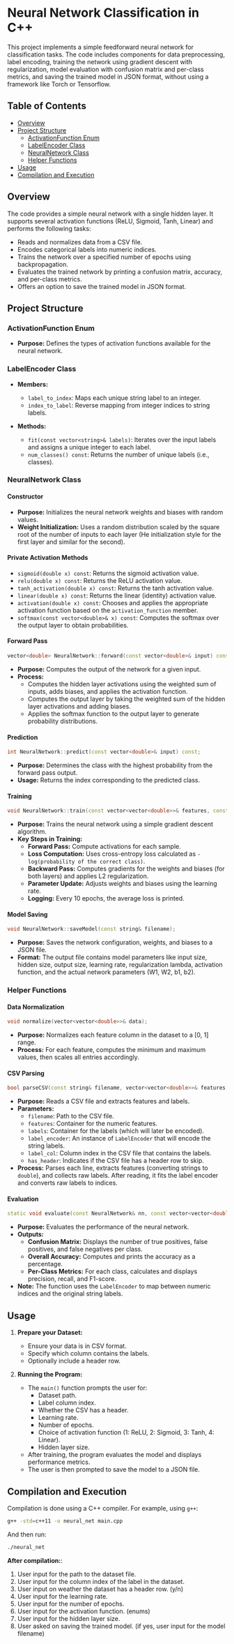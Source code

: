 # Neural Network Classification in C++

This project implements a simple feedforward neural network for classification tasks. The code includes components for data preprocessing, label encoding, training the network using gradient descent with regularization, model evaluation with confusion matrix and per-class metrics, and saving the trained model in JSON format, without using a framework like Torch or Tensorflow.

## Table of Contents

- [Overview](#overview)
- [Project Structure](#project-structure)
  - [ActivationFunction Enum](#activationfunction-enum)
  - [LabelEncoder Class](#labelencoder-class)
  - [NeuralNetwork Class](#neuralnetwork-class)
  - [Helper Functions](#helper-functions)
- [Usage](#usage)
- [Compilation and Execution](#compilation-and-execution)

## Overview

The code provides a simple neural network with a single hidden layer. It supports several activation functions (ReLU, Sigmoid, Tanh, Linear) and performs the following tasks:
- Reads and normalizes data from a CSV file.
- Encodes categorical labels into numeric indices.
- Trains the network over a specified number of epochs using backpropagation.
- Evaluates the trained network by printing a confusion matrix, accuracy, and per-class metrics.
- Offers an option to save the trained model in JSON format.


## Project Structure

### ActivationFunction Enum


- **Purpose:** Defines the types of activation functions available for the neural network.


### LabelEncoder Class


- **Members:**
  - `label_to_index`: Maps each unique string label to an integer.
  - `index_to_label`: Reverse mapping from integer indices to string labels.
  
- **Methods:**
  - `fit(const vector<string>& labels)`: Iterates over the input labels and assigns a unique integer to each label.
  - `num_classes() const`: Returns the number of unique labels (i.e., classes).

### NeuralNetwork Class

#### Constructor

- **Purpose:** Initializes the neural network weights and biases with random values.
- **Weight Initialization:** Uses a random distribution scaled by the square root of the number of inputs to each layer (He initialization style for the first layer and similar for the second).

#### Private Activation Methods

- `sigmoid(double x) const`: Returns the sigmoid activation value.
- `relu(double x) const`: Returns the ReLU activation value.
- `tanh_activation(double x) const`: Returns the tanh activation value.
- `linear(double x) const`: Returns the linear (identity) activation value.
- `activation(double x) const`: Chooses and applies the appropriate activation function based on the `activation_function` member.
- `softmax(const vector<double>& x) const`: Computes the softmax over the output layer to obtain probabilities.

#### Forward Pass

```cpp
vector<double> NeuralNetwork::forward(const vector<double>& input) const;
```

- **Purpose:** Computes the output of the network for a given input.
- **Process:**
  - Computes the hidden layer activations using the weighted sum of inputs, adds biases, and applies the activation function.
  - Computes the output layer by taking the weighted sum of the hidden layer activations and adding biases.
  - Applies the softmax function to the output layer to generate probability distributions.

#### Prediction

```cpp
int NeuralNetwork::predict(const vector<double>& input) const;
```

- **Purpose:** Determines the class with the highest probability from the forward pass output.
- **Usage:** Returns the index corresponding to the predicted class.

#### Training

```cpp
void NeuralNetwork::train(const vector<vector<double>>& features, const vector<int>& labels, int epochs);
```

- **Purpose:** Trains the neural network using a simple gradient descent algorithm.
- **Key Steps in Training:**
  - **Forward Pass:** Compute activations for each sample.
  - **Loss Computation:** Uses cross-entropy loss calculated as `-log(probability of the correct class)`.
  - **Backward Pass:** Computes gradients for the weights and biases (for both layers) and applies L2 regularization.
  - **Parameter Update:** Adjusts weights and biases using the learning rate.
  - **Logging:** Every 10 epochs, the average loss is printed.

#### Model Saving

```cpp
void NeuralNetwork::saveModel(const string& filename);
```

- **Purpose:** Saves the network configuration, weights, and biases to a JSON file.
- **Format:** The output file contains model parameters like input size, hidden size, output size, learning rate, regularization lambda, activation function, and the actual network parameters (W1, W2, b1, b2).

### Helper Functions

#### Data Normalization

```cpp
void normalize(vector<vector<double>>& data);
```

- **Purpose:** Normalizes each feature column in the dataset to a [0, 1] range.
- **Process:** For each feature, computes the minimum and maximum values, then scales all entries accordingly.

#### CSV Parsing

```cpp
bool parseCSV(const string& filename, vector<vector<double>>& features, vector<int>& labels, LabelEncoder& label_encoder, int label_col, bool has_header);
```

- **Purpose:** Reads a CSV file and extracts features and labels.
- **Parameters:**
  - `filename`: Path to the CSV file.
  - `features`: Container for the numeric features.
  - `labels`: Container for the labels (which will later be encoded).
  - `label_encoder`: An instance of `LabelEncoder` that will encode the string labels.
  - `label_col`: Column index in the CSV file that contains the labels.
  - `has_header`: Indicates if the CSV file has a header row to skip.
- **Process:** Parses each line, extracts features (converting strings to `double`), and collects raw labels. After reading, it fits the label encoder and converts raw labels to indices.

#### Evaluation

```cpp
static void evaluate(const NeuralNetwork& nn, const vector<vector<double>>& features, const vector<int>& labels, const LabelEncoder& label_encoder);
```

- **Purpose:** Evaluates the performance of the neural network.
- **Outputs:**
  - **Confusion Matrix:** Displays the number of true positives, false positives, and false negatives per class.
  - **Overall Accuracy:** Computes and prints the accuracy as a percentage.
  - **Per-Class Metrics:** For each class, calculates and displays precision, recall, and F1-score.
- **Note:** The function uses the `LabelEncoder` to map between numeric indices and the original string labels.

## Usage

1. **Prepare your Dataset:**  
   - Ensure your data is in CSV format.
   - Specify which column contains the labels.
   - Optionally include a header row.

2. **Running the Program:**  
   - The `main()` function prompts the user for:
     - Dataset path.
     - Label column index.
     - Whether the CSV has a header.
     - Learning rate.
     - Number of epochs.
     - Choice of activation function (1: ReLU, 2: Sigmoid, 3: Tanh, 4: Linear).
     - Hidden layer size.
   - After training, the program evaluates the model and displays performance metrics.
   - The user is then prompted to save the model to a JSON file.

## Compilation and Execution

Compilation is done using a C++ compiler. For example, using `g++`:

```bash
g++ -std=c++11 -o neural_net main.cpp
```

And then run:

```bash
./neural_net
```

 **After compilation:**:
   1. User input for the path to the dataset file.
   2. User input for the column index of the label in the dataset.
   3. User input on weather the dataset has a header row. (y/n)
   4. User input for the learning rate.
   5. User input for the number of epochs.
   6. User input for the activation function. (enums)
   7. User input for the hidden layer size.
   8. User asked on saving the trained model. (if yes, user input for the model filename)

